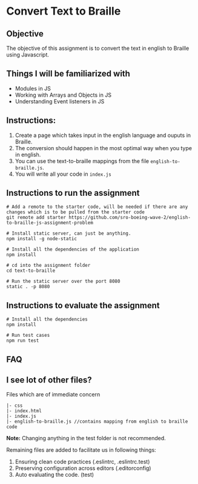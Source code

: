 # Convert Text to Braille

## Objective
The objective of this assignment is to convert the text in english to Braille using Javascript.

## Things I will be familiarized with
- Modules in JS
- Working with Arrays and Objects in JS
- Understanding Event listeners in JS

## Instructions:

1. Create a page which takes input in the english language and ouputs in Braille.
2. The conversion should happen in the most optimal way when you type in english.
3. You can use the text-to-braille mappings from the file `english-to-braille.js`.
4. You will write all your code in `index.js`

## Instructions to run the assignment

```
# Add a remote to the starter code, will be needed if there are any changes which is to be pulled from the starter code
git remote add starter https://github.com/sro-boeing-wave-2/english-to-braille-js-assignment-problem

# Install static server, can just be anything.
npm install -g node-static

# Install all the dependencies of the application
npm install

# cd into the assignment folder
cd text-to-braille

# Run the static server over the port 8080
static . -p 8080
```

## Instructions to evaluate the assignment

```
# Install all the dependencies
npm install

# Run test cases
npm run test
```

## FAQ

## I see lot of other files?

Files which are of immediate concern

```
|- css
|- index.html
|- index.js
|- english-to-braille.js //contains mapping from english to braille code
```

**Note:** Changing anything in the test folder is not recommended.

Remaining files are added to facilitate us in following things:

1. Ensuring clean code practices (.eslintrc, .eslintrc.test)
2. Preserving configuration across editors (.editorconfig)
3. Auto evaluating the code. (test)
